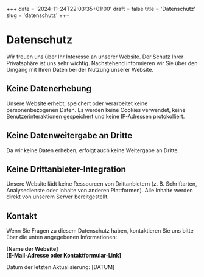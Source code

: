 +++
date = '2024-11-24T22:03:35+01:00'
draft = false
title = 'Datenschutz'
slug = 'datenschutz'
+++
# Datenschutz

Wir freuen uns über Ihr Interesse an unserer Website. Der Schutz Ihrer Privatsphäre ist uns sehr wichtig. Nachstehend informieren wir Sie über den Umgang mit Ihren Daten bei der Nutzung unserer Website.

## Keine Datenerhebung

Unsere Website erhebt, speichert oder verarbeitet keine personenbezogenen Daten. Es werden keine Cookies verwendet, keine Benutzerinteraktionen gespeichert und keine IP-Adressen protokolliert.

## Keine Datenweitergabe an Dritte

Da wir keine Daten erheben, erfolgt auch keine Weitergabe an Dritte.

## Keine Drittanbieter-Integration

Unsere Website lädt keine Ressourcen von Drittanbietern (z. B. Schriftarten, Analysedienste oder Inhalte von anderen Plattformen). Alle Inhalte werden direkt von unserem Server bereitgestellt.

## Kontakt

Wenn Sie Fragen zu diesem Datenschutz haben, kontaktieren Sie uns bitte über die unten angegebenen Informationen:

**[Name der Website]**  
**[E-Mail-Adresse oder Kontaktformular-Link]**

Datum der letzten Aktualisierung: [DATUM]

